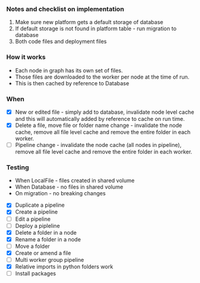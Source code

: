 ### Notes and checklist on implementation

1. Make sure new platform gets a default storage of database
2. If default storage is not found in platform table - run migration to database
3. Both code files and deployment files

### How it works

* Each node in graph has its own set of files. 
* Those files are downloaded to the worker per node at the time of run. 
* This is then cached by reference to Database

### When
- [x] New or edited file - simply add to database, invalidate node level cache and this will automatically added by reference to cache on run time.
- [x] Delete a file, move file or folder name change - invalidate the node cache, remove all file level cache and remove the entire folder in each worker.
- [ ] Pipeline change - invalidate the node cache (all nodes in pipeline), remove all file level cache and remove the entire folder in each worker.

### Testing
* When LocalFile - files created in shared volume
* When Database - no files in shared volume
* On migration - no breaking changes
- [x] Duplicate a pipeline
- [x] Create a pipeline
- [ ] Edit a pipeline
- [ ] Deploy a pipleline
- [x] Delete a folder in a node
- [x] Rename a folder in a node
- [ ] Move a folder
- [x] Create or amend a file
- [ ] Multi worker group pipeline
- [x] Relative imports in python folders work
- [ ] Install packages
